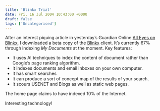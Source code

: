 ```yaml
---
title: 'Blinkx Trial'
date: Fri, 16 Jul 2004 10:43:00 +0000
draft: false
tags: ['Uncategorised']
---
```


After an interest piquing article in yesterday’s Guardian Online [All Eyes on Blinkx](http://www.guardian.co.uk/online/story/0,3605,1260983,00.html), I downloaded a beta copy of the [Blinkx](http://www.blinkx.com/) client. It’s currently 67% through indexing _My Documents_ at the moment. Key features:

*   It uses AI techniques to index the content of document rather than Google’s page ranking algorithm.
*   It indexes documents and email inboxes on your own computer.
*   It has smart searches
*   It can produce a sort of concept map of the results of your search.
*   It scours USENET and Blogs as well as static web pages.

The home page claims to have indexed 10% of the Internet.

Interesting technology!